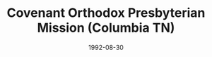 ---
date: &id001 1992-08-30
end_date: 2000-08-10
location:
  address: null
  city: Columbia
  state: TN
minister:
- end: 1994-01-01
  name: James Garretson
  start: 1992-08-30
  type: Organizing Pastor
- end: 2000-08-10
  name: Mark Smith
  start: 1995-01-01
  type: Organizing Pastor
ministers:
- James Garretson
- Mark Smith
name: Covenant Orthodox Presbyterian Mission
names: null
origination_date: *id001
raw_data: "TN    Columbia\nCovenant Orthodox Presbyterian Mission  (August 30, 1992\u2013\
  August 10, 2000)\nOrg. Pastors: James Garretson, 1992\u201394\nMark Smith, 1995\u2013\
  2000"
received_from: null
states:
- TN
status:
  active: false
  end_date: null
  reason: null
  received_from: null
  withdrawal_to: null
title: Covenant Orthodox Presbyterian Mission (Columbia TN)
year_established:
- 1992

---